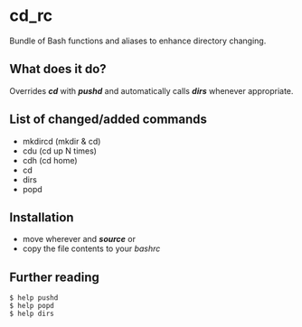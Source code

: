 # cd_rc
Bundle of Bash functions and aliases to enhance directory changing.

## What does it do?
Overrides ***cd*** with ***pushd*** and automatically calls ***dirs*** whenever appropriate.

## List of changed/added commands
+ mkdircd (mkdir & cd)
+ cdu (cd up N times)
+ cdh (cd home)
+ cd
+ dirs
+ popd

## Installation
- move wherever and ***source***
or
- copy the file contents to your *bashrc*

## Further reading
	$ help pushd
	$ help popd
	$ help dirs
